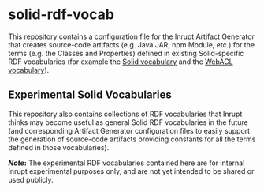 # solid-rdf-vocab

This repository contains a configuration file for the Inrupt Artifact Generator that creates
source-code artifacts (e.g. Java JAR, npm Module, etc.) for the terms (e.g. the Classes
and Properties) defined in existing Solid-specific RDF vocabularies (for example the [Solid
vocabulary](http://www.w3.org/ns/solid/terms) and the [WebACL vocabulary](http://www.w3.org/ns/auth/acl)).

## Experimental Solid Vocabularies

This repository also contains collections of RDF vocabularies that Inrupt thinks may
become useful as general Solid RDF vocabularies in the future (and corresponding
Artifact Generator configuration files to easily support the generation of source-code
artifacts providing constants for all the terms defined in those vocabularies).

**_Note_:** The experimental RDF vocabularies contained here are for internal Inrupt
experimental purposes only, and are not yet intended to be shared or used publicly.
